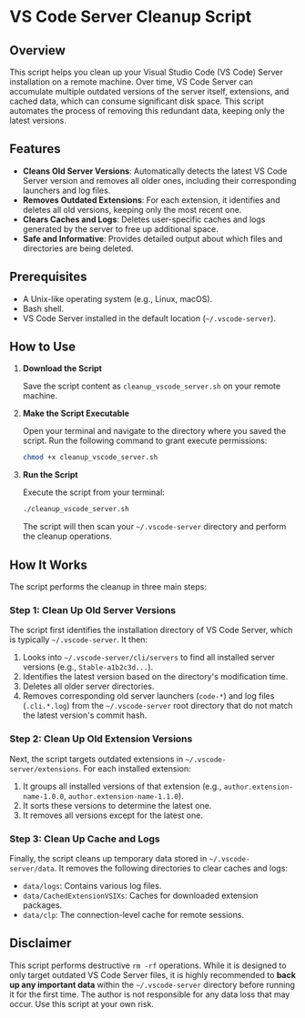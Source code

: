# VS Code Server Cleanup Script

## Overview

This script helps you clean up your Visual Studio Code (VS Code) Server installation on a remote machine. Over time, VS Code Server can accumulate multiple outdated versions of the server itself, extensions, and cached data, which can consume significant disk space. This script automates the process of removing this redundant data, keeping only the latest versions.

## Features

-   **Cleans Old Server Versions**: Automatically detects the latest VS Code Server version and removes all older ones, including their corresponding launchers and log files.
-   **Removes Outdated Extensions**: For each extension, it identifies and deletes all old versions, keeping only the most recent one.
-   **Clears Caches and Logs**: Deletes user-specific caches and logs generated by the server to free up additional space.
-   **Safe and Informative**: Provides detailed output about which files and directories are being deleted.

## Prerequisites

-   A Unix-like operating system (e.g., Linux, macOS).
-   Bash shell.
-   VS Code Server installed in the default location (`~/.vscode-server`).

## How to Use

1.  **Download the Script**

    Save the script content as `cleanup_vscode_server.sh` on your remote machine.

2.  **Make the Script Executable**

    Open your terminal and navigate to the directory where you saved the script. Run the following command to grant execute permissions:

    ```bash
    chmod +x cleanup_vscode_server.sh
    ```

3.  **Run the Script**

    Execute the script from your terminal:

    ```bash
    ./cleanup_vscode_server.sh
    ```

    The script will then scan your `~/.vscode-server` directory and perform the cleanup operations.

## How It Works

The script performs the cleanup in three main steps:

### Step 1: Clean Up Old Server Versions

The script first identifies the installation directory of VS Code Server, which is typically `~/.vscode-server`. It then:
1.  Looks into `~/.vscode-server/cli/servers` to find all installed server versions (e.g., `Stable-a1b2c3d...`).
2.  Identifies the latest version based on the directory's modification time.
3.  Deletes all older server directories.
4.  Removes corresponding old server launchers (`code-*`) and log files (`.cli.*.log`) from the `~/.vscode-server` root directory that do not match the latest version's commit hash.

### Step 2: Clean Up Old Extension Versions

Next, the script targets outdated extensions in `~/.vscode-server/extensions`. For each installed extension:
1.  It groups all installed versions of that extension (e.g., `author.extension-name-1.0.0`, `author.extension-name-1.1.0`).
2.  It sorts these versions to determine the latest one.
3.  It removes all versions except for the latest one.

### Step 3: Clean Up Cache and Logs

Finally, the script cleans up temporary data stored in `~/.vscode-server/data`. It removes the following directories to clear caches and logs:
-   `data/logs`: Contains various log files.
-   `data/CachedExtensionVSIXs`: Caches for downloaded extension packages.
-   `data/clp`: The connection-level cache for remote sessions.

## Disclaimer

This script performs destructive `rm -rf` operations. While it is designed to only target outdated VS Code Server files, it is highly recommended to **back up any important data** within the `~/.vscode-server` directory before running it for the first time. The author is not responsible for any data loss that may occur. Use this script at your own risk.
